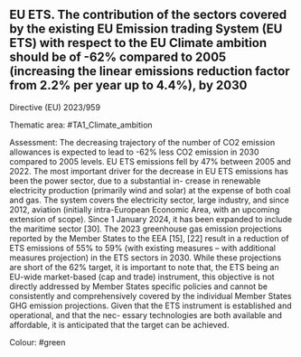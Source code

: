 ## EU ETS. The contribution of the sectors covered by the existing EU Emission trading System (EU ETS) with respect to the EU Climate ambition should be of -62% compared to 2005 (increasing the linear emissions reduction factor from 2.2% per year up to 4.4%), by 2030
Directive (EU) 2023/959

Thematic area: #TA1_Climate_ambition

Assessment: The decreasing trajectory of the number of CO2 emission allowances is expected to lead to -62% less CO2 emission in 2030 compared to 2005 levels. EU ETS emissions fell by 47% between 2005 and 2022. The most important driver for the decrease in EU ETS emissions has been the power sector, due to a substantial in- crease in renewable electricity production (primarily wind and solar) at the expense of both coal and gas. The system covers the electricity sector, large industry, and since 2012, aviation (initially intra-European Economic Area, with an upcoming extension of scope). Since 1 January 2024, it has been expanded to include the maritime sector [30]. The 2023 greenhouse gas emission projections reported by the Member States to the EEA [15], [22] result in a reduction of ETS emissions of 55% to 59% (with existing measures – with additional measures projection) in
the ETS sectors in 2030. While these projections are short of the 62% target, it is important to note that, the ETS being an EU-wide market-based (cap and trade) instrument, this objective is not directly addressed by Member States specific policies and cannot be consistently and comprehensively covered by the individual Member States GHG emission projections.
Given that the ETS instrument is established and operational, and that the nec- essary technologies are both available and affordable, it is anticipated that the target can be achieved.

Colour: #green